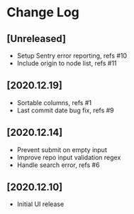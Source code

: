 # Change Log

## [Unreleased]
  - Setup Sentry error reporting, refs #10
  - Include origin to node list, refs #11

## [2020.12.19]
  - Sortable columns, refs #1
  - Last commit date bug fix, refs #9

## [2020.12.14]
  - Prevent submit on empty input
  - Improve repo input validation regex
  - Handle search error, refs #6

## [2020.12.10]
  - Initial UI release
